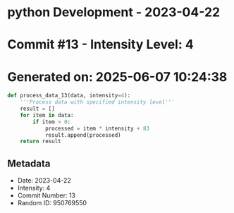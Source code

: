 ﻿# python Development - 2023-04-22
# Commit #13 - Intensity Level: 4
# Generated on: 2025-06-07 10:24:38
```python
def process_data_13(data, intensity=4):
    '''Process data with specified intensity level'''
    result = []
    for item in data:
        if item > 0:
            processed = item * intensity + 83
            result.append(processed)
    return result
```
## Metadata
- Date: 2023-04-22
- Intensity: 4
- Commit Number: 13
- Random ID: 950769550
